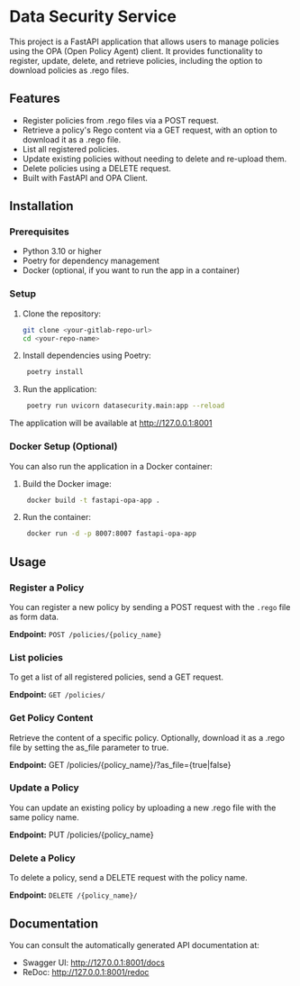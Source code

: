 # Data Security Service

This project is a FastAPI application that allows users to manage policies using the OPA (Open Policy Agent) client. It provides functionality to register, update, delete, and retrieve policies, including the option to download policies as .rego files.

## Features

- Register policies from .rego files via a POST request.
- Retrieve a policy's Rego content via a GET request, with an option to download it as a .rego file.
- List all registered policies.
- Update existing policies without needing to delete and re-upload them.
- Delete policies using a DELETE request.
- Built with FastAPI and OPA Client.

## Installation

### Prerequisites

- Python 3.10 or higher
- Poetry for dependency management
- Docker (optional, if you want to run the app in a container)

### Setup

1. Clone the repository:

   ```bash
   git clone <your-gitlab-repo-url>
   cd <your-repo-name>

2. Install dependencies using Poetry:

   ```bash
    poetry install

3. Run the application:

   ```bash
    poetry run uvicorn datasecurity.main:app --reload

The application will be available at http://127.0.0.1:8001

### Docker Setup (Optional)
You can also run the application in a Docker container:

1. Build the Docker image:

   ```bash
    docker build -t fastapi-opa-app .

2. Run the container:

   ```bash
    docker run -d -p 8007:8007 fastapi-opa-app

## Usage

### Register a Policy
You can register a new policy by sending a POST request with the `.rego` file as form data.

**Endpoint:** `POST /policies/{policy_name}`


### List policies
To get a list of all registered policies, send a GET request.

**Endpoint:** `GET /policies/`

### Get Policy Content
Retrieve the content of a specific policy. Optionally, download it as a .rego file by setting the as_file parameter to true.

**Endpoint:** GET /policies/{policy_name}/?as_file={true|false}

### Update a Policy
You can update an existing policy by uploading a new .rego file with the same policy name.

**Endpoint:** PUT /policies/{policy_name}

### Delete a Policy
To delete a policy, send a DELETE request with the policy name.

**Endpoint:** `DELETE /{policy_name}/`


## Documentation
You can consult the automatically generated API documentation at:

- Swagger UI: http://127.0.0.1:8001/docs
- ReDoc: http://127.0.0.1:8001/redoc

